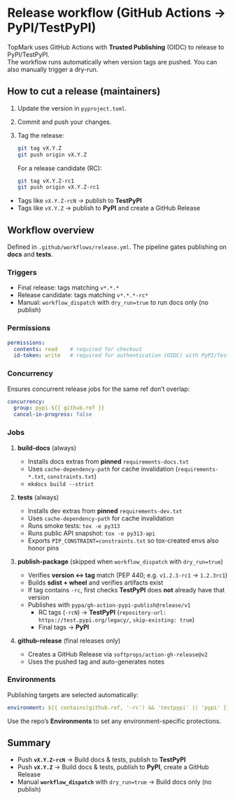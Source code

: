<!--
topmark:header:start

  project      : TopMark
  file         : release-workflow.md
  file_relpath : docs/ci/release-workflow.md
  license      : MIT
  copyright    : (c) 2025 Olivier Biot

topmark:header:end
-->

# Release workflow (GitHub Actions → PyPI/TestPyPI)

TopMark uses GitHub Actions with **Trusted Publishing** (OIDC) to release to PyPI/TestPyPI.\
The workflow runs automatically when version tags are pushed. You can also manually trigger a dry-run.

## How to cut a release (maintainers)

1. Update the version in `pyproject.toml`.

1. Commit and push your changes.

1. Tag the release:

   ```bash
   git tag vX.Y.Z
   git push origin vX.Y.Z
   ```

   For a release candidate (RC):

   ```bash
   git tag vX.Y.Z-rc1
   git push origin vX.Y.Z-rc1
   ```

- Tags like `vX.Y.Z-rcN` → publish to **TestPyPI**
- Tags like `vX.Y.Z` → publish to **PyPI** and create a GitHub Release

## Workflow overview

Defined in `.github/workflows/release.yml`. The pipeline gates publishing on **docs** and **tests**.

### Triggers

- Final release: tags matching `v*.*.*`
- Release candidate: tags matching `v*.*.*-rc*`
- Manual: `workflow_dispatch` with `dry_run=true` to run docs only (no publish)

### Permissions

```yaml
permissions:
  contents: read    # required for checkout
  id-token: write   # required for authentication (OIDC) with PyPI/TestPyPI
```

### Concurrency

Ensures concurrent release jobs for the same ref don’t overlap:

```yaml
concurrency:
  group: pypi-${{ github.ref }}
  cancel-in-progress: false
```

### Jobs

1. **build-docs** (always)

   - Installs docs extras from **pinned** `requirements-docs.txt`
   - Uses `cache-dependency-path` for cache invalidation (`requirements-*.txt`, `constraints.txt`)
   - `mkdocs build --strict`

1. **tests** (always)

   - Installs dev extras from **pinned** `requirements-dev.txt`
   - Uses `cache-dependency-path` for cache invalidation
   - Runs smoke tests: `tox -e py313`
   - Runs public API snapshot: `tox -e py313-api`
   - Exports `PIP_CONSTRAINT=constraints.txt` so tox-created envs also honor pins

1. **publish-package** (skipped when `workflow_dispatch` with `dry_run=true`)

   - Verifies **version ↔ tag** match (PEP 440; e.g. `v1.2.3-rc1` → `1.2.3rc1`)
   - Builds **sdist + wheel** and verifies artifacts exist
   - If tag contains `-rc`, first checks **TestPyPI** does **not** already have that version
   - Publishes with `pypa/gh-action-pypi-publish@release/v1`
     - RC tags (`-rcN`) → **TestPyPI** (`repository-url: https://test.pypi.org/legacy/`, `skip-existing: true`)
     - Final tags → **PyPI**

1. **github-release** (final releases only)

   - Creates a GitHub Release via `softprops/action-gh-release@v2`
   - Uses the pushed tag and auto-generates notes

### Environments

Publishing targets are selected automatically:

```yaml
environment: ${{ contains(github.ref, '-rc') && 'testpypi' || 'pypi' }}
```

Use the repo’s **Environments** to set any environment-specific protections.

## Summary

- Push **`vX.Y.Z-rcN`** → Build docs & tests, publish to **TestPyPI**
- Push **`vX.Y.Z`** → Build docs & tests, publish to **PyPI**, create a GitHub Release
- Manual **`workflow_dispatch`** with `dry_run=true` → Build docs only (no publish)
